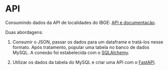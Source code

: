 # API


Consumindo dados da API de localidades do IBGE: [API e documentação](https://servicodados.ibge.gov.br/api/docs/localidades#api-_).

Duas abordagens:

1. Consumir o JSON, passar os dados para um dataframe e tratá-los nesse formato. Após tratamento, popular uma tabela no banco de dados MySQL. A conexão foi estabelecida com o [SQLAlchemy](https://pypi.org/project/SQLAlchemy/).

2. Utilizar os dados da tabela do MySQL e criar uma API com o [FastAPI](https://fastapi.tiangolo.com/).
